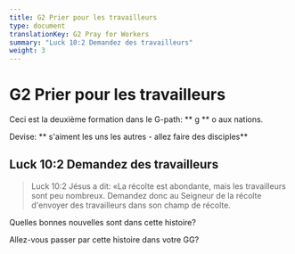 ```yaml
---
title: G2 Prier pour les travailleurs
type: document
translationKey: G2 Pray for Workers
summary: "Luck 10:2 Demandez des travailleurs"
weight: 3
---
```

# G2 Prier pour les travailleurs

Ceci est la deuxième formation dans le G-path: ** g ** o aux nations.

Devise: ** s'aiment les uns les autres - allez faire des disciples**

## Luck 10:2 Demandez des travailleurs

>   Luck 10:2 Jésus a dit: «La récolte est abondante, mais les travailleurs sont peu nombreux. Demandez donc au Seigneur de la récolte d'envoyer des travailleurs dans son champ de récolte.

Quelles bonnes nouvelles sont dans cette histoire?

Allez-vous passer par cette histoire dans votre GG?

